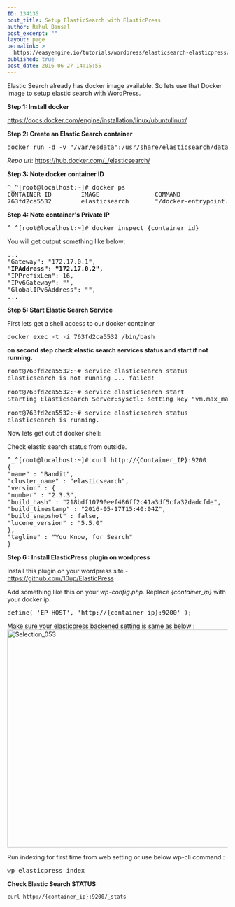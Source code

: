 ```yaml
---
ID: 134135
post_title: Setup ElasticSearch with ElasticPress
author: Rahul Bansal
post_excerpt: ""
layout: page
permalink: >
  https://easyengine.io/tutorials/wordpress/elasticsearch-elasticpress/
published: true
post_date: 2016-06-27 14:15:55
---
```

Elastic Search already has docker image available. So lets use that Docker image to setup elastic search with WordPress.

<strong>Step 1: Install docker</strong>

<a href="https://docs.docker.com/engine/installation/linux/ubuntulinux/">https://docs.docker.com/engine/installation/linux/ubuntulinux/</a>

<strong>Step 2: Create an Elastic Search container</strong>
<pre>docker run -d -v "/var/esdata":/usr/share/elasticsearch/data elasticsearch</pre>
<em>Repo url</em>: <a href="https://hub.docker.com/_/elasticsearch/">https://hub.docker.com/_/elasticsearch/</a>

<strong>Step 3: Note docker container ID</strong>
<pre>^_^[root@localhost:~]# docker ps
CONTAINER ID        IMAGE               COMMAND                  CREATED              STATUS              PORTS                NAMES
763fd2ca5532        elasticsearch       "/docker-entrypoint.s"   About a minute ago   Up About a minute   9200/tcp, 9300/tcp   silly_bohr</pre>
<strong>Step 4: Note container's Private IP</strong>
<pre>^_^[root@localhost:~]# docker inspect {container id}</pre>
You will get output something like below:
<pre>...
"Gateway": "172.17.0.1",
<strong>"IPAddress": "172.17.0.2",</strong>
"IPPrefixLen": 16,
"IPv6Gateway": "",
"GlobalIPv6Address": "",
...</pre>
<strong>Step 5: Start Elastic Search Service</strong>

First lets get a shell access to our docker container
<pre>docker exec -t -i 763fd2ca5532 /bin/bash</pre>
<strong>on second step check elastic search services status and start if not running.</strong>
<pre>root@763fd2ca5532:~# service elasticsearch status
elasticsearch is not running ... failed!

root@763fd2ca5532:~# service elasticsearch start
Starting Elasticsearch Server:sysctl: setting key "vm.max_map_count": Read-only file system.

root@763fd2ca5532:~# service elasticsearch status
elasticsearch is running.</pre>
Now lets get out of docker shell:

Check elastic search status from outside.
<pre>^_^[root@localhost:~]# curl http://{Container_IP}:9200
{
"name" : "Bandit",
"cluster_name" : "elasticsearch",
"version" : {
"number" : "2.3.3",
"build_hash" : "218bdf10790eef486ff2c41a3df5cfa32dadcfde",
"build_timestamp" : "2016-05-17T15:40:04Z",
"build_snapshot" : false,
"lucene_version" : "5.5.0"
},
"tagline" : "You Know, for Search"
}</pre>
<strong>Step 6 : Install ElasticPress plugin on wordpress</strong>

Install this plugin on your wordpress site - <a href="https://github.com/10up/ElasticPress">https://github.com/10up/ElasticPress</a>

Add something like this on your <em>wp-config.php. </em>Replace <em>{container_ip}</em> with your docker ip.
<div class="highlight highlight-text-html-php">
<pre><span class="pl-s1"><span class="pl-c1">define</span>( <span class="pl-s"><span class="pl-pds">'</span>EP_HOST<span class="pl-pds">'</span></span>, <span class="pl-s"><span class="pl-pds">'</span>http://{container_ip}:9200<span class="pl-pds">'</span></span> );</span></pre>
</div>
Make sure your elasticpress backened setting is same as below :

<img class="aligncenter wp-image-243 size-full" src="https://prabuddha.me/wp-content/uploads/2016/06/Selection_053.png" alt="Selection_053" width="1114" height="498" />

Run indexing for first time from web setting or use below wp-cli command :
<pre>wp elasticpress index</pre>
<strong>Check Elastic Search STATUS:</strong>

<code>curl http://{container_ip}:9200/_stats</code>